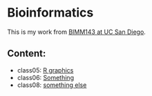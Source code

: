 # Bioinformatics

This is my work from [BIMM143 at UC San Diego](https://bioboot.github.io/bimm143_F19/).

## Content:
- class05: [R graphics]()
- class06: [Something]()
- class08: [something else]()
